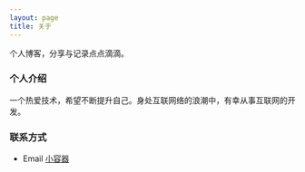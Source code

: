 ```yaml
---
layout: page
title: 关于
---
```


个人博客，分享与记录点点滴滴。

### 个人介绍 ###

一个热爱技术，希望不断提升自己。身处互联网络的浪潮中，有幸从事互联网的开发。  

### 联系方式 ###

* Email [小容器](mailto:androidfoross@gmail.com)


